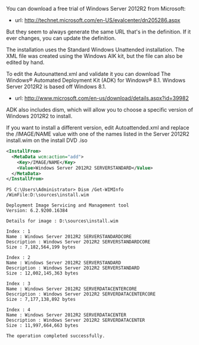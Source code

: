 You can download a free trial of Windows Server 2012R2 from Microsoft:

* url: http://technet.microsoft.com/en-US/evalcenter/dn205286.aspx

But they seem to always generate the same URL that's in the definition. If it ever changes, you can update the definition.

The installation uses the Standard Windows Unattended installation. The XML file was created using the Windows AIK kit, but the file can also be edited by hand.

To edit the Autounattend.xml and validate it you can download The Windows® Automated Deployment Kit (ADK) for Windows® 8.1. Windows Server 2012R2 is based off Windows 8.1.

* url: http://www.microsoft.com/en-us/download/details.aspx?id=39982

ADK also includes dism, which will allow you to choose a specific version of Windows 2012R2 to install.

If you want to install a different version, edit Autoattended.xml and replace the /IMAGE/NAME value with
one of the names listed in the Server 2012R2 install.wim on the install DVD .iso


```xml
<InstallFrom>
  <MetaData wcm:action="add">
    <Key>/IMAGE/NAME</Key>
    <Value>Windows Server 2012R2 SERVERSTANDARD</Value>
  </MetaData>
</InstallFrom>
```

```
PS C:\Users\Administrator> Dism /Get-WIMInfo /WimFile:D:\sources\install.wim

Deployment Image Servicing and Management tool
Version: 6.2.9200.16384

Details for image : D:\sources\install.wim

Index : 1
Name : Windows Server 2012R2 SERVERSTANDARDCORE
Description : Windows Server 2012R2 SERVERSTANDARDCORE
Size : 7,182,564,199 bytes

Index : 2
Name : Windows Server 2012R2 SERVERSTANDARD
Description : Windows Server 2012R2 SERVERSTANDARD
Size : 12,002,145,363 bytes

Index : 3
Name : Windows Server 2012R2 SERVERDATACENTERCORE
Description : Windows Server 2012R2 SERVERDATACENTERCORE
Size : 7,177,138,892 bytes

Index : 4
Name : Windows Server 2012R2 SERVERDATACENTER
Description : Windows Server 2012R2 SERVERDATACENTER
Size : 11,997,664,663 bytes

The operation completed successfully.
```


